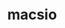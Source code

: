 ---
title: "macsio"
layout: cache
categories: [package, develop-2024-01-07]
meta: {"versions": ["1.1"], "compilers": ["gcc@=11.4.0"], "oss": ["ubuntu22.04"], "platforms": ["linux"], "targets": ["x86_64_v3"], "stacks": ["root", "tutorial"], "num_specs": 1, "num_specs_by_stack": {"tutorial": 1, "root": 1}}
spec_details: [{"hash": "62rwjxugaktlr7m2od73enjdr6ggaerl", "compiler": "gcc@=11.4.0", "versions": ["1.1"], "os": "ubuntu22.04", "platform": "linux", "target": "x86_64_v3", "variants": ["build_system=cmake", "build_type=Release", "~exodus", "generator=make", "~hdf5", "~ipo", "+mpi", "patches=59479b9", "+pdb", "+scr", "~silo", "~szip", "~typhonio", "~zfp", "~zlib"], "stacks": ["tutorial", "root"], "size": "-", "tarball": "https://binaries.spack.io/releases/develop-2024-01-07/build_cache/linux-ubuntu22.04-x86_64_v3/gcc-11.4.0/macsio-1.1/linux-ubuntu22.04-x86_64_v3-gcc-11.4.0-macsio-1.1-62rwjxugaktlr7m2od73enjdr6ggaerl.spack"}]
---